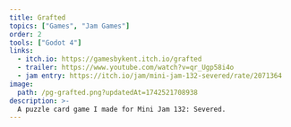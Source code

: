 ```yaml
---
title: Grafted
topics: ["Games", "Jam Games"]
order: 2
tools: ["Godot 4"]
links:
  - itch.io: https://gamesbykent.itch.io/grafted
  - trailer: https://www.youtube.com/watch?v=qr_Ugp58i4o
  - jam entry: https://itch.io/jam/mini-jam-132-severed/rate/2071364
image:
  path: /pg-grafted.png?updatedAt=1742521708938
description: >-
  A puzzle card game I made for Mini Jam 132: Severed.
---
```


